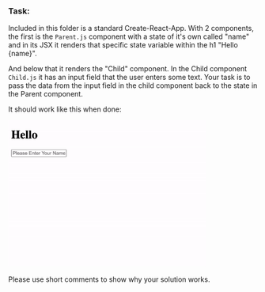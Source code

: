 ### Task:

Included in this folder is a standard Create-React-App. With 2 
components, the first is the `Parent.js` component with a state of it's own called "name" and in its JSX it renders that specific state variable within the h1 "Hello {name}". 

And below that it renders the "Child" component. In the Child component `Child.js` it has an input field that the user enters some text. Your task is to pass the data from the input field in the child component back to the state in the Parent component. 

It should work like this when done:

<img src="assets/React-State-Demo.gif" width="400px">

Please use short comments to show why your solution works.
